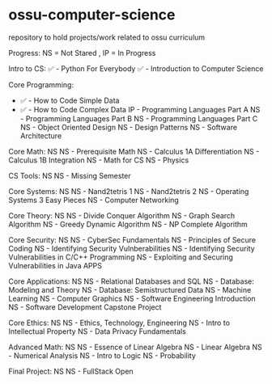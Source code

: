 # ossu-computer-science
repository to hold projects/work related to ossu curriculum

Progress:
NS = Not Stared , IP = In Progress

Intro to CS:
✅ - Python For Everybody
✅ - Introduction to Computer Science

Core Programming:
- ✅ - How to Code Simple Data
- ✅ - How to Code Complex Data
IP  - Programming Languages Part A
NS  - Programming Languages Part B
NS  - Programming Languages Part C
NS  - Object Oriented Design
NS  - Design Patterns
NS  - Software Architecture

Core Math: NS
NS  - Prerequisite Math
NS  - Calculus 1A Differentiation
NS  - Calculus 1B Integration
NS  - Math for CS
NS  - Physics

CS Tools: NS
NS  - Missing Semester

Core Systems: NS
NS  - Nand2tetris 1
NS  - Nand2tetris 2
NS  - Operating Systems 3 Easy Pieces
NS  - Computer Networking

Core Theory: NS
NS  - Divide Conquer Algorithm
NS  - Graph Search Algorithm
NS  - Greedy Dynamic Algorithm
NS  - NP Complete Algorithm

Core Security: NS
NS  - CyberSec Fundamentals
NS  - Principles of Secure Coding
NS  - Identifying Security Vulnberabilities
NS  - Identifying Security Vulnerabilities in C/C++ Programming
NS  - Exploiting and Securing Vulnerabilities in Java APPS

Core Applications: NS
NS  - Relational Databases and SQL
NS  - Database: Modeling and Theory
NS  - Database: Semistructured Data
NS  - Machine Learning
NS  - Computer Graphics
NS  - Software Engineering Introduction
NS  - Software Development Capstone Project

Core Ethics: NS
NS  - Ethics, Technology, Engineering
NS  - Intro to Intellectual Property
NS  - Data Privacy Fundamentals

Advanced Math: NS
NS  - Essence of Linear Algebra
NS  - Linear Algebra
NS  - Numerical Analysis
NS  - Intro to Logic
NS  - Probability

Final Project: NS
NS  - FullStack Open
